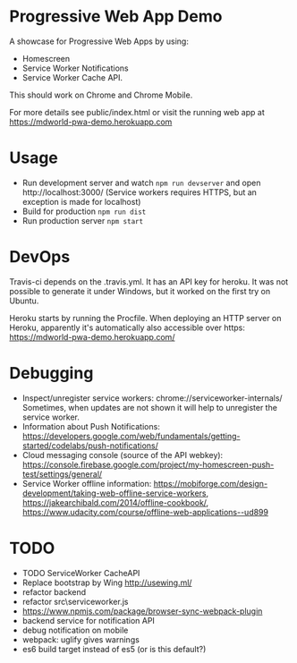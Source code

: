 # Progressive Web App Demo

A showcase for Progressive Web Apps by using:

* Homescreen
* Service Worker Notifications
* Service Worker Cache API.

This should work on Chrome and Chrome Mobile.

For more details see public/index.html or visit the running web app at https://mdworld-pwa-demo.herokuapp.com


# Usage

* Run development server and watch ```npm run devserver``` and open http://localhost:3000/ (Service workers 
requires HTTPS, but an exception is made for localhost)
* Build for production ```npm run dist```
* Run production server ```npm start```


# DevOps

Travis-ci depends on the .travis.yml. It has an API key for heroku. It was not possible to generate it under Windows, 
but it worked on the first try on Ubuntu.

Heroku starts by running the Procfile. When deploying an HTTP server on Heroku, apparently it's automatically also 
accessible over https: https://mdworld-pwa-demo.herokuapp.com/


# Debugging

* Inspect/unregister service workers: chrome://serviceworker-internals/ Sometimes, when updates are not shown it will
help to unregister the service worker.
* Information about Push Notifications: https://developers.google.com/web/fundamentals/getting-started/codelabs/push-notifications/
* Cloud messaging console (source of the API webkey): https://console.firebase.google.com/project/my-homescreen-push-test/settings/general/
* Service Worker offline information: https://mobiforge.com/design-development/taking-web-offline-service-workers, https://jakearchibald.com/2014/offline-cookbook/, https://www.udacity.com/course/offline-web-applications--ud899


# TODO

* TODO ServiceWorker CacheAPI
* Replace bootstrap by Wing http://usewing.ml/
* refactor backend
* refactor src\serviceworker.js
* https://www.npmjs.com/package/browser-sync-webpack-plugin
* backend service for notification API
* debug notification on mobile
* webpack: uglify gives warnings
* es6 build target instead of es5 (or is this default?)
